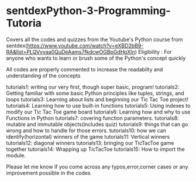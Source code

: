 # sentdexPython-3-Programming-Tutoria
Covers all the codes and quizzes from the Youtube's Python course from sentdex(https://www.youtube.com/watch?v=eXBD2bB9-RA&list=PLQVvvaa0QuDeAams7fkdcwOGBpGdHpXln)
Eligibility : For anyone who wants to learn or brush some of the Python's concept quickly

All codes are properly commented to increase the readabilty and understanding of the concepts

tutorials1:  writing our very first, though super basic, program!
tutorials2: Getting familiar with some basic Python principles like tuples, strings, and loops
tutorials3: Learning about lists and beginning our Tic Tac Toe project!
tutorials4: Learning how to use built-in functions
tutorials5: Using indexes to modify our Tic Tac Toe game board
tutorials6: Learning how and why to use Functions in Python
tutorials7: covering function parameters.
tutorials8: mutable and immutable objects(includes quiz)
tutorials9: things that can go wrong and how to handle for those errors.
tutorials10: how we can identify(horizontal) winners of the game
tutorials11: Vertical winners
tutorials12: diagonal winners
tutorials13: bringing our TicTacToe game together
tutorials14: Wrapping up TicTacToe
tutorials15: How to import the module.

Please let me know if you come across any typos,error,corner cases or any improvement possible in the codes
